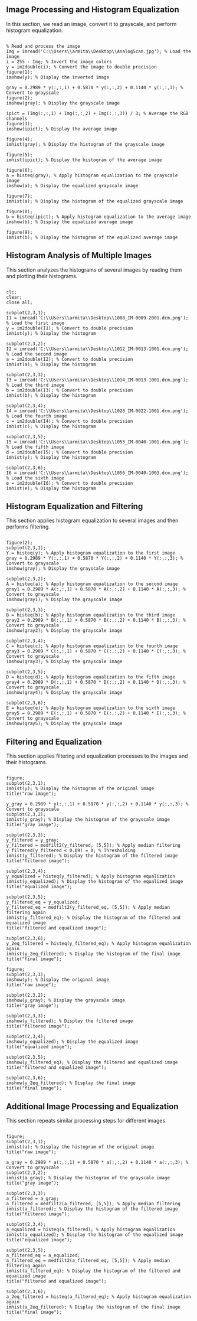 <h2>Image Processing and Histogram Equalization</h2>
<p>In this section, we read an image, convert it to grayscale, and perform histogram equalization.</p>

<pre><code>
% Read and process the image
Img = imread('C:\\Users\\armita\\Desktop\\AnalogScan.jpg'); % Load the image
i = 255 - Img; % Invert the image colors
y = im2double(i); % Convert the image to double precision
figure(1);
imshow(y); % Display the inverted image

gray = 0.2989 * y(:,:,1) + 0.5870 * y(:,:,2) + 0.1140 * y(:,:,3); % Convert to grayscale
figure(2);
imshow(gray); % Display the grayscale image

ipict = (Img(:,:,1) + Img(:,:,2) + Img(:,:,3)) / 3; % Average the RGB channels
figure(3);
imshow(ipict); % Display the average image

figure(4);
imhist(gray); % Display the histogram of the grayscale image

figure(5);
imhist(ipict); % Display the histogram of the average image

figure(6);
a = histeq(gray); % Apply histogram equalization to the grayscale image
imshow(a); % Display the equalized grayscale image

figure(7);
imhist(a); % Display the histogram of the equalized grayscale image

figure(8);
b = histeq(ipict); % Apply histogram equalization to the average image
imshow(b); % Display the equalized average image

figure(9);
imhist(b); % Display the histogram of the equalized average image
</code></pre>

<h2>Histogram Analysis of Multiple Images</h2>
<p>This section analyzes the histograms of several images by reading them and plotting their histograms.</p>

<pre><code>
clc;
clear;
close all;

subplot(2,3,1);
I1 = imread('C:\\Users\\armita\\Desktop\\1008_IM-0009-2001.dcm.png'); % Load the first image
y = im2double(I1); % Convert to double precision
imhist(y); % Display the histogram

subplot(2,3,2);
I2 = imread('C:\\Users\\armita\\Desktop\\1012_IM-0013-1001.dcm.png'); % Load the second image
a = im2double(I2); % Convert to double precision
imhist(a); % Display the histogram

subplot(2,3,3);
I3 = imread('C:\\Users\\armita\\Desktop\\1014_IM-0013-1001.dcm.png'); % Load the third image
b = im2double(I3); % Convert to double precision
imhist(b); % Display the histogram

subplot(2,3,4);
I4 = imread('C:\\Users\\armita\\Desktop\\1028_IM-0022-1001.dcm.png'); % Load the fourth image
c = im2double(I4); % Convert to double precision
imhist(c); % Display the histogram

subplot(2,3,5);
I5 = imread('C:\\Users\\armita\\Desktop\\1053_IM-0040-1001.dcm.png'); % Load the fifth image
d = im2double(I5); % Convert to double precision
imhist(y); % Display the histogram

subplot(2,3,6);
I6 = imread('C:\\Users\\armita\\Desktop\\1056_IM-0040-1003.dcm.png'); % Load the sixth image
e = im2double(I6); % Convert to double precision
imhist(e); % Display the histogram
</code></pre>

<h2>Histogram Equalization and Filtering</h2>
<p>This section applies histogram equalization to several images and then performs filtering.</p>

<pre><code>
figure(2);
subplot(2,3,1);
Y = histeq(y); % Apply histogram equalization to the first image
gray = 0.2989 * Y(:,:,1) + 0.5870 * Y(:,:,2) + 0.1140 * Y(:,:,3); % Convert to grayscale
imshow(gray); % Display the grayscale image

subplot(2,3,2);
A = histeq(a); % Apply histogram equalization to the second image
gray1 = 0.2989 * A(:,:,1) + 0.5870 * A(:,:,2) + 0.1140 * A(:,:,3); % Convert to grayscale
imshow(gray1); % Display the grayscale image

subplot(2,3,3);
B = histeq(b); % Apply histogram equalization to the third image
gray2 = 0.2989 * B(:,:,1) + 0.5870 * B(:,:,2) + 0.1140 * B(:,:,3); % Convert to grayscale
imshow(gray2); % Display the grayscale image

subplot(2,3,4);
C = histeq(c); % Apply histogram equalization to the fourth image
gray3 = 0.2989 * C(:,:,1) + 0.5870 * C(:,:,2) + 0.1140 * C(:,:,3); % Convert to grayscale
imshow(gray3); % Display the grayscale image

subplot(2,3,5);
D = histeq(d); % Apply histogram equalization to the fifth image
gray4 = 0.2989 * D(:,:,1) + 0.5870 * D(:,:,2) + 0.1140 * D(:,:,3); % Convert to grayscale
imshow(gray4); % Display the grayscale image

subplot(2,3,6);
E = histeq(e); % Apply histogram equalization to the sixth image
gray5 = 0.2989 * E(:,:,1) + 0.5870 * E(:,:,2) + 0.1140 * E(:,:,3); % Convert to grayscale
imshow(gray5); % Display the grayscale image
</code></pre>

<h2>Filtering and Equalization</h2>
<p>This section applies filtering and equalization processes to the images and their histograms.</p>

<pre><code>
figure;
subplot(2,3,1);
imhist(y); % Display the histogram of the original image
title("raw image");

y_gray = 0.2989 * y(:,:,1) + 0.5870 * y(:,:,2) + 0.1140 * y(:,:,3); % Convert to grayscale
subplot(2,3,2);
imhist(y_gray); % Display the histogram of the grayscale image
title("gray image");

subplot(2,3,3);
y_filtered = y_gray;
y_filtered = medfilt2(y_filtered, [5,5]); % Apply median filtering
y_filtered(y_filtered < 0.09) = 0; % Thresholding
imhist(y_filtered); % Display the histogram of the filtered image
title("filtered image");

subplot(2,3,4);
y_equalized = histeq(y_filtered); % Apply histogram equalization
imhist(y_equalized); % Display the histogram of the equalized image
title("equalized image");

subplot(2,3,5);
y_filtered_eq = y_equalized;
y_filtered_eq = medfilt2(y_filtered_eq, [5,5]); % Apply median filtering again
imhist(y_filtered_eq); % Display the histogram of the filtered and equalized image
title("filtered and equalized image");

subplot(2,3,6);
y_2eq_filtered = histeq(y_filtered_eq); % Apply histogram equalization again
imhist(y_2eq_filtered); % Display the histogram of the final image
title("final image");

figure;
subplot(2,3,1);
imshow(y); % Display the original image
title("raw image");

subplot(2,3,2);
imshow(y_gray); % Display the grayscale image
title("gray image");

subplot(2,3,3);
imshow(y_filtered); % Display the filtered image
title("filtered image");

subplot(2,3,4);
imshow(y_equalized); % Display the equalized image
title("equalized image");

subplot(2,3,5);
imshow(y_filtered_eq); % Display the filtered and equalized image
title("filtered and equalized image");

subplot(2,3,6);
imshow(y_2eq_filtered); % Display the final image
title("final image");
</code></pre>

<h2>Additional Image Processing and Equalization</h2>
<p>This section repeats similar processing steps for different images.</p>

<pre><code>
figure;
subplot(2,3,1);
imhist(a); % Display the histogram of the original image
title("raw image");

a_gray = 0.2989 * a(:,:,1) + 0.5870 * a(:,:,2) + 0.1140 * a(:,:,3); % Convert to grayscale
subplot(2,3,2);
imhist(a_gray); % Display the histogram of the grayscale image
title("gray image");

subplot(2,3,3);
a_filtered = a_gray;
a_filtered = medfilt2(a_filtered, [5,5]); % Apply median filtering
imhist(a_filtered); % Display the histogram of the filtered image
title("filtered image");

subplot(2,3,4);
a_equalized = histeq(a_filtered); % Apply histogram equalization
imhist(a_equalized); % Display the histogram of the equalized image
title("equalized image");

subplot(2,3,5);
a_filtered_eq = a_equalized;
a_filtered_eq = medfilt2(a_filtered_eq, [5,5]); % Apply median filtering again
imhist(a_filtered_eq); % Display the histogram of the filtered and equalized image
title("filtered and equalized image");

subplot(2,3,6);
a_2eq_filtered = histeq(a_filtered_eq); % Apply histogram equalization again
imhist(a_2eq_filtered); % Display the histogram of the final image
title("final image");
</code></pre>

</body>
</html>
